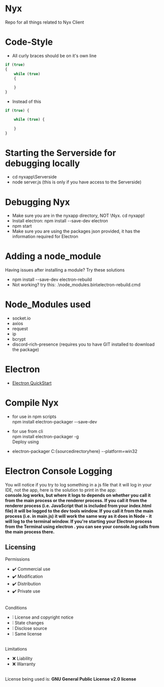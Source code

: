 # Nyx
Repo for all things related to Nyx Client

# Code-Style
* All curly braces should be on it's own line
```js
if (true)
{
	while (true)
	{
		
	}
}
```
* Instead of this
```js
if (true) {

	while (true) {
	
	}
}
```

# Starting the Serverside for debugging locally
* cd nyxapp\Serverside
* node server.js (this is only if you have access to the Serverside)

# Debugging Nyx
* Make sure you are in the nyxapp directory, NOT \Nyx. cd nyxapp!
* Install electron: npm install --save-dev electron
* npm start
* Make sure you are using the packages json provided, it has the information required for Electron

# Adding a node_module
Having issues after installing a module? Try these solutions
* npm install --save-dev electron-rebuild
* Not working? try this: .\node_modules\.bin\electron-rebuild.cmd

# Node_Modules used
* socket.io
* axios
* request
* ip
* bcrypt
* discord-rich-presence (requires you to have GIT installed to download the package)

# Electron 
* [Electron QuickStart](https://www.electronjs.org/docs/v14-x-y/tutorial/quick-start)

# Compile Nyx
* for use in npm scripts <br>
npm install electron-packager --save-dev

* for use from cli <br>
npm install electron-packager -g <br> 
Deploy using
* electron-packager C:\{sourcedirectoryhere} --platform=win32

# Electron Console Logging
You will notice if you try to log something in a js file that it will log in your IDE, not the app, here is the solution to print in the app:
<br>
**console.log works, but where it logs to depends on whether you call it from the main process or the renderer process. If you call it from the renderer process (i.e. JavaScript that is included from your index.html file) it will be logged to the dev tools window. If you call it from the main process (i.e. in main.js) it will work the same way as it does in Node - it will log to the terminal window. If you're starting your Electron process from the Terminal using electron . you can see your console.log calls from the main process there.**

## Licensing 
Permissions
* ✔️ Commercial use
* ✔️ Modification
* ✔️ Distribution
* ✔️ Private use
<br></br>

Conditions
* ❕ License and copyright notice
* ❕ State changes
* ❕ Disclose source
* ❕ Same license
<br></br>

Limitations
* ❌ Liability
* ❌ Warranty
<br></br>

License being used is: **GNU General Public License v2.0 license**
